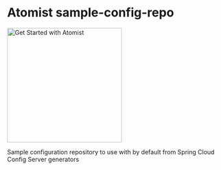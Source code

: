 # Atomist sample-config-repo

[<img src="https://images.atomist.com/button/create-project.png" width="267" alt="Get Started with Atomist"/>](https://api.atomist.com/v1/projects/generators/2b772077-ca45-4f0c-a59c-5732aec1e81d)

Sample configuration repository to use with by default from Spring Cloud Config Server generators
